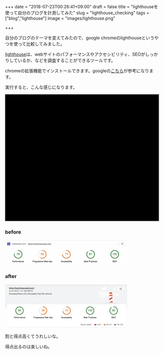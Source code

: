 +++
date = "2018-07-23T00:26:41+09:00"
draft = false
title = "lighthouseを使って自分のブログを計測してみた"
slug = "lighthouse_checking"
tags = ["blog","lighthouse"]
image = "images/lighthouse.png"

+++

自分のブログのテーマを変えてみたので、google chromeのlighthouseというやつを使って比較してみました。

<!--more-->

[lighthouse](https://github.com/GoogleChrome/lighthouse)は、webサイトのパフォーマンスやアクセシビリティ、SEOがしっかりしているか、などを調査することができるツールです。

chromeの拡張機能でインストールできます。googleの[こちら](https://developers.google.com/web/tools/lighthouse/?hl=ja)が参考になります。

実行すると、こんな感じになります。

<img alt="slack" src="/images/my_blog_old_lighthouse_anime.gif" width=800>

### before

<img alt="slack" src="/images/my_blog_old_lighthouse.png" width=400>

### after

<img alt="slack" src="/images/my_blog_new_lighthouse.png" width=400>

割と得点高くてうれしいな。

得点出るのは楽しいね。

<script type="text/javascript" src="/js/prism.js" async></script>
